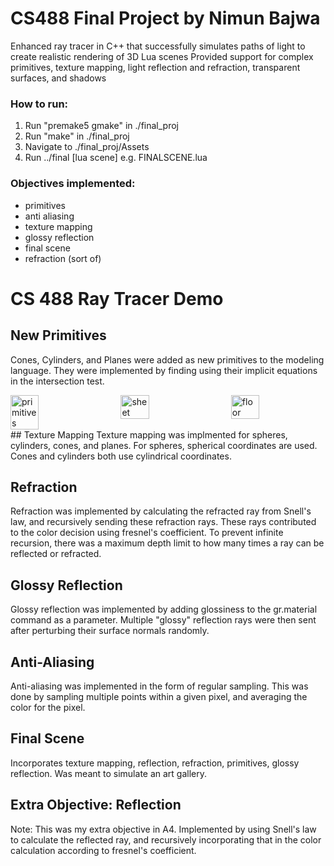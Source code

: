 # CS488 Final Project by Nimun Bajwa

Enhanced ray tracer in C++ that successfully simulates paths of light to create realistic rendering of 3D Lua scenes
Provided support for complex primitives, texture mapping, light reflection and refraction, transparent surfaces, and
shadows

### How to run:

1. Run "premake5 gmake" in ./final_proj
2. Run "make" in ./final_proj
3. Navigate to ./final_proj/Assets
4. Run ../final [lua scene]
    e.g. FINALSCENE.lua

### Objectives implemented:
- primitives
- anti aliasing
- texture mapping
- glossy reflection
- final scene
- refraction (sort of)

# CS 488 Ray Tracer Demo

## New Primitives
Cones, Cylinders, and Planes were added as new primitives to the modeling language. They were implemented by finding using their implicit equations in the intersection test.
<div style="display: flex; justify-content: space-between;">
    <img src="https://github.com/NimunB/Ray-Tracer/demoPics/Primitives/primitives.png" alt="primitives" width = "30%">
    <img src="https://github.com/NimunB/Ray-Tracer/demoPics/Primitives/sheet.png" alt="sheet" width = "30%">
    <img src="https://github.com/NimunB/Ray-Tracer/demoPics/Primitives/floor.png" alt="floor" width = "30%">
</div>
## Texture Mapping
Texture mapping was implmented for spheres, cylinders, cones, and planes. For spheres, spherical coordinates are used. Cones and cylinders both use cylindrical coordinates.

## Refraction
Refraction was implemented by calculating the refracted ray from Snell's law, and recursively sending these refraction rays. These rays contributed to the color decision using fresnel's coefficient. To prevent infinite recursion, there was a maximum depth limit to how many times a ray can be reflected or refracted.

## Glossy Reflection
Glossy reflection was implemented by adding glossiness to the gr.material command as a parameter. Multiple "glossy" reflection rays were then sent after perturbing their surface normals randomly.

## Anti-Aliasing
Anti-aliasing was implemented in the form of regular sampling. This was done by sampling multiple points within a given pixel, and averaging the color for the pixel.

## Final Scene
Incorporates texture mapping, reflection, refraction, primitives, glossy reflection. Was meant to simulate an art gallery.

## Extra Objective: Reflection
Note: This was my extra objective in A4.
Implemented by using Snell's law to calculate the reflected ray, and recursively incorporating that in the color calculation according to fresnel's coefficient.
